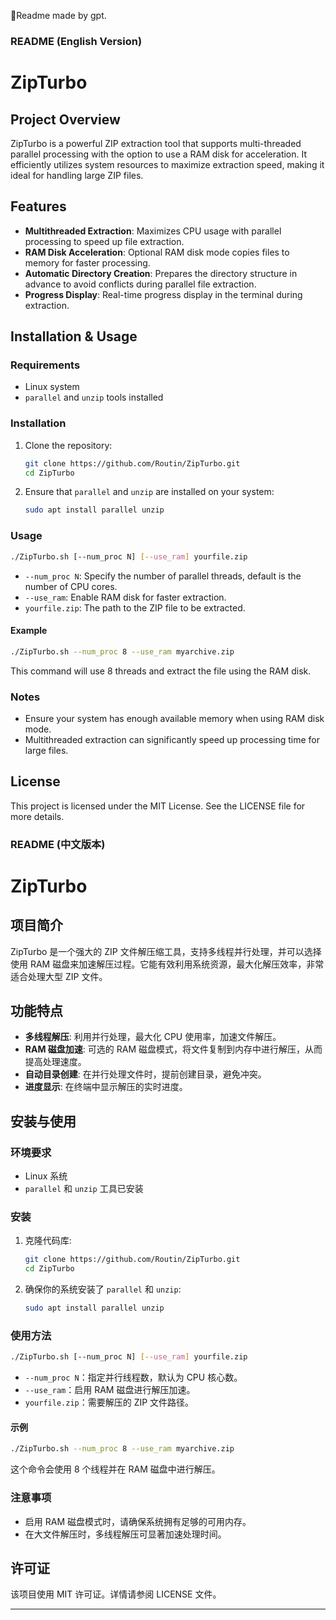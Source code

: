 🎈Readme made by gpt.
### README (English Version)

# ZipTurbo

## Project Overview

ZipTurbo is a powerful ZIP extraction tool that supports multi-threaded parallel processing with the option to use a RAM disk for acceleration. It efficiently utilizes system resources to maximize extraction speed, making it ideal for handling large ZIP files.

## Features

- **Multithreaded Extraction**: Maximizes CPU usage with parallel processing to speed up file extraction.
- **RAM Disk Acceleration**: Optional RAM disk mode copies files to memory for faster processing.
- **Automatic Directory Creation**: Prepares the directory structure in advance to avoid conflicts during parallel file extraction.
- **Progress Display**: Real-time progress display in the terminal during extraction.

## Installation & Usage

### Requirements

- Linux system
- `parallel` and `unzip` tools installed

### Installation

1. Clone the repository:

    ```bash
    git clone https://github.com/Routin/ZipTurbo.git
    cd ZipTurbo
    ```

2. Ensure that `parallel` and `unzip` are installed on your system:

    ```bash
    sudo apt install parallel unzip
    ```

### Usage

```bash
./ZipTurbo.sh [--num_proc N] [--use_ram] yourfile.zip
```

- `--num_proc N`: Specify the number of parallel threads, default is the number of CPU cores.
- `--use_ram`: Enable RAM disk for faster extraction.
- `yourfile.zip`: The path to the ZIP file to be extracted.

#### Example

```bash
./ZipTurbo.sh --num_proc 8 --use_ram myarchive.zip
```

This command will use 8 threads and extract the file using the RAM disk.

### Notes

- Ensure your system has enough available memory when using RAM disk mode.
- Multithreaded extraction can significantly speed up processing time for large files.

## License

This project is licensed under the MIT License. See the LICENSE file for more details.

### README (中文版本)

# ZipTurbo

## 项目简介

ZipTurbo 是一个强大的 ZIP 文件解压缩工具，支持多线程并行处理，并可以选择使用 RAM 磁盘来加速解压过程。它能有效利用系统资源，最大化解压效率，非常适合处理大型 ZIP 文件。

## 功能特点

- **多线程解压**: 利用并行处理，最大化 CPU 使用率，加速文件解压。
- **RAM 磁盘加速**: 可选的 RAM 磁盘模式，将文件复制到内存中进行解压，从而提高处理速度。
- **自动目录创建**: 在并行处理文件时，提前创建目录，避免冲突。
- **进度显示**: 在终端中显示解压的实时进度。

## 安装与使用

### 环境要求

- Linux 系统
- `parallel` 和 `unzip` 工具已安装

### 安装

1. 克隆代码库:

    ```bash
    git clone https://github.com/Routin/ZipTurbo.git
    cd ZipTurbo
    ```

2. 确保你的系统安装了 `parallel` 和 `unzip`:

    ```bash
    sudo apt install parallel unzip
    ```

### 使用方法

```bash
./ZipTurbo.sh [--num_proc N] [--use_ram] yourfile.zip
```

- `--num_proc N`：指定并行线程数，默认为 CPU 核心数。
- `--use_ram`：启用 RAM 磁盘进行解压加速。
- `yourfile.zip`：需要解压的 ZIP 文件路径。

#### 示例

```bash
./ZipTurbo.sh --num_proc 8 --use_ram myarchive.zip
```

这个命令会使用 8 个线程并在 RAM 磁盘中进行解压。

### 注意事项

- 启用 RAM 磁盘模式时，请确保系统拥有足够的可用内存。
- 在大文件解压时，多线程解压可显著加速处理时间。

## 许可证

该项目使用 MIT 许可证。详情请参阅 LICENSE 文件。

---
